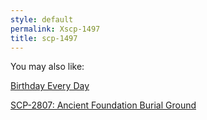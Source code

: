 ```yaml
---
style: default
permalink: Xscp-1497
title: scp-1497
---
```

You may also like:

[Birthday Every Day](http://scp-wiki.net/birthday-every-day)

[SCP-2807: Ancient Foundation Burial Ground](http://scp-wiki.net/scp-2807)

